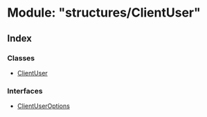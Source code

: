 
# Module: "structures/ClientUser"

## Index

### Classes

* [ClientUser](../classes/_structures_clientuser_.clientuser.md)

### Interfaces

* [ClientUserOptions](../interfaces/_structures_clientuser_.clientuseroptions.md)
